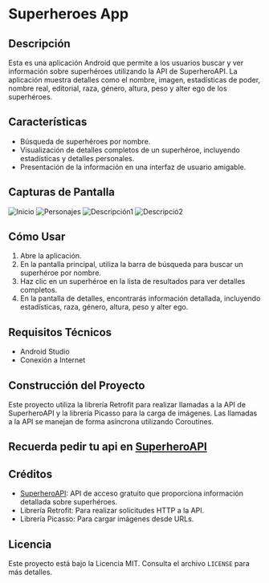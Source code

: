 # Superheroes App

## Descripción
Esta es una aplicación Android que permite a los usuarios buscar y ver información sobre superhéroes utilizando la API de SuperheroAPI. La aplicación muestra detalles como el nombre, imagen, estadísticas de poder, nombre real, editorial, raza, género, altura, peso y alter ego de los superhéroes.

## Características
- Búsqueda de superhéroes por nombre.
- Visualización de detalles completos de un superhéroe, incluyendo estadísticas y detalles personales.
- Presentación de la información en una interfaz de usuario amigable.

## Capturas de Pantalla
![Inicio](captures/captura1.png) ![Personajes](captures/captura2.png)
![Descripción1](captures/captura3.png) ![Descripció2](captures/captura4.png)


## Cómo Usar
1. Abre la aplicación.
2. En la pantalla principal, utiliza la barra de búsqueda para buscar un superhéroe por nombre.
3. Haz clic en un superhéroe en la lista de resultados para ver detalles completos.
4. En la pantalla de detalles, encontrarás información detallada, incluyendo estadísticas, raza, género, altura, peso y alter ego.

## Requisitos Técnicos
- Android Studio
- Conexión a Internet

## Construcción del Proyecto
Este proyecto utiliza la librería Retrofit para realizar llamadas a la API de SuperheroAPI y la librería Picasso para la carga de imágenes. Las llamadas a la API se manejan de forma asíncrona utilizando Coroutines.
## Recuerda pedir tu api en [SuperheroAPI](https://superheroapi.com/)

## Créditos
- [SuperheroAPI](https://superheroapi.com/): API de acceso gratuito que proporciona información detallada sobre superhéroes.
- Librería Retrofit: Para realizar solicitudes HTTP a la API.
- Librería Picasso: Para cargar imágenes desde URLs.

## Licencia
Este proyecto está bajo la Licencia MIT. Consulta el archivo `LICENSE` para más detalles.

